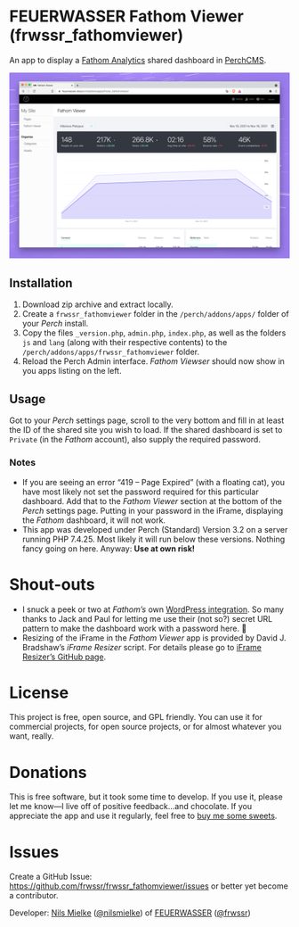 # FEUERWASSER Fathom Viewer (frwssr_fathomviewer)
An app to display a [Fathom Analytics](https://usefathom.com/) shared dashboard in [PerchCMS](https://grabaperch.com/).

![A screenshot of Fathom Viewer, displaying a shared dashboard demo in Perch.](frwssr_fathomviewer-thumb.png)

## Installation

1. Download zip archive and extract locally.
2. Create a `frwssr_fathomviewer` folder in the `/perch/addons/apps/` folder of your *Perch* install.
3. Copy the files `_version.php`, `admin.php`, `index.php`, as well as the folders `js` and `lang` (along with their respective contents) to the `/perch/addons/apps/frwssr_fathomviewer` folder.
4. Reload the Perch Admin interface. *Fathom Viewser* should now show in you apps listing on the left.

## Usage
Got to your *Perch* settings page, scroll to the very bottom and fill in at least the ID of the shared site you wish to load.
If the shared dashboard is set to `Private` (in the *Fathom* account), also supply the required password.

### Notes
- If you are seeing an error “419 – Page Expired” (with a floating cat), you have most likely not set the password required for this particular dashboard. Add that to the *Fathom Viewer* section at the bottom of the *Perch* settings page. Putting in your password in the iFrame, displaying the *Fathom* dashboard, it will not work.
- This app was developed under Perch (Standard) Version 3.2 on a server running PHP 7.4.25. Most likely it will run below these versions. Nothing fancy going on here.
Anyway: **Use at own risk!**

# Shout-outs
- I snuck a peek or two at *Fathom’s* own [WordPress integration](https://usefathom.com/docs/integrations/wordpress). So many thanks to Jack and Paul for letting me use their (not so?) secret URL pattern to make the dashboard work with a password here. 🙌
- Resizing of the iFrame in the *Fathom Viewer* app is provided by David J. Bradshaw’s *iFrame Resizer* script. For details please go to [iFrame Resizer’s GitHub page](https://github.com/davidjbradshaw/iframe-resizer).

# License
This project is free, open source, and GPL friendly. You can use it for commercial projects, for open source projects, or for almost whatever you want, really.

# Donations
This is free software, but it took some time to develop. If you use it, please let me know—I live off of positive feedback…and chocolate.
If you appreciate the app and use it regularly, feel free to [buy me some sweets](https://paypal.me/nlsmlk).

# Issues
Create a GitHub Issue: https://github.com/frwssr/frwssr_fathomviewer/issues or better yet become a contributor.

Developer: [Nils Mielke](mailto:nils.m@feuerwasser.de) ([@nilsmielke](https://twitter.com/nilsmielke)) of [FEUERWASSER](https://www.feuerwasser.de) ([@frwssr](https://twitter.com/frwssr))